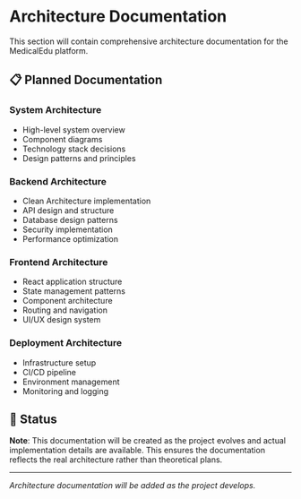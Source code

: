 # Architecture Documentation

This section will contain comprehensive architecture documentation for the MedicalEdu platform.

## 📋 Planned Documentation

### System Architecture
- High-level system overview
- Component diagrams
- Technology stack decisions
- Design patterns and principles

### Backend Architecture
- Clean Architecture implementation
- API design and structure
- Database design patterns
- Security implementation
- Performance optimization

### Frontend Architecture
- React application structure
- State management patterns
- Component architecture
- Routing and navigation
- UI/UX design system

### Deployment Architecture
- Infrastructure setup
- CI/CD pipeline
- Environment management
- Monitoring and logging

## 🚧 Status

**Note**: This documentation will be created as the project evolves and actual implementation details are available. This ensures the documentation reflects the real architecture rather than theoretical plans.

---

*Architecture documentation will be added as the project develops.* 